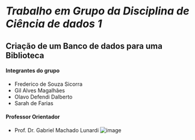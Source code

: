 # **_Trabalho em Grupo da Disciplina de Ciência de dados 1_**
## Criação de um Banco de dados para uma Biblioteca
#### Integrantes do grupo 
- Frederico de Souza Sicorra
- Gil Alves Magalhães
- Olavo Defendi Dalberto 
- Sarah de Farias
#### Professor Orientador
- Prof. Dr. Gabriel Machado Lunardi
![image](https://github.com/user-attachments/assets/eb720871-d378-4f72-a7d8-2d4f426cebaa)

